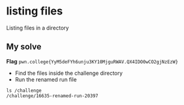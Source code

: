 # listing files

Listing files in a directory

## My solve
**Flag** `pwn.college{YyM5deFYh6unju3KY10MjguRWAV.QX4IDO0wCO2gjNzEzW}`
- Find the files inside the challenge directory
- Run the renamed run file

```
ls /challenge
/challenge/16635-renamed-run-20397
```
